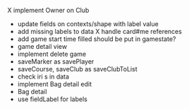 X implement Owner on Club
- update fields on contexts/shape with  label value
- add missing labels to data
X handle card#me references
- add game start time filled should be put in gamestate?  
- game detail view
- implement delete game
- saveMarker as savePlayer
- saveCourse, saveClub as saveClubToList
- check iri s in data
- implement Bag detail edit
- Bag detail
- use fieldLabel for labels
